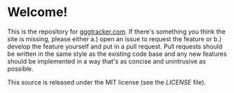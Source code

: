 Welcome!
========

This is the repository for <a href="http://gggtracker.com" target="_blank">gggtracker.com</a>. If there's something you think the site is missing, please either a.) open an issue to request the feature or b.) develop the feature yourself and put in a pull request. Pull requests should be written in the same style as the existing code base and any new features should be implemented in a way that's as concise and unintrusive as possible.

This source is released under the MIT license (see the <i>LICENSE</i> file).
